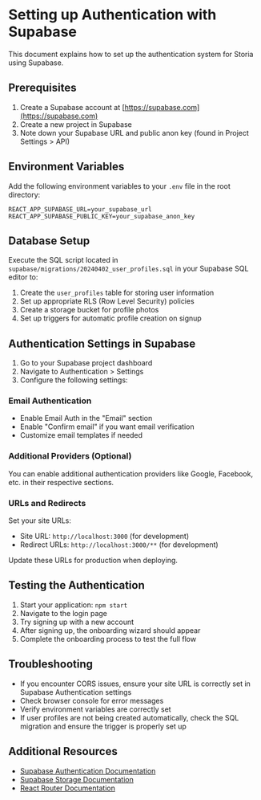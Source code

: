 # Setting up Authentication with Supabase

This document explains how to set up the authentication system for Storia using Supabase.

## Prerequisites

1. Create a Supabase account at [https://supabase.com](https://supabase.com)
2. Create a new project in Supabase
3. Note down your Supabase URL and public anon key (found in Project Settings > API)

## Environment Variables

Add the following environment variables to your `.env` file in the root directory:

```
REACT_APP_SUPABASE_URL=your_supabase_url
REACT_APP_SUPABASE_PUBLIC_KEY=your_supabase_anon_key
```

## Database Setup

Execute the SQL script located in `supabase/migrations/20240402_user_profiles.sql` in your Supabase SQL editor to:

1. Create the `user_profiles` table for storing user information
2. Set up appropriate RLS (Row Level Security) policies
3. Create a storage bucket for profile photos
4. Set up triggers for automatic profile creation on signup

## Authentication Settings in Supabase

1. Go to your Supabase project dashboard
2. Navigate to Authentication > Settings
3. Configure the following settings:

### Email Authentication

- Enable Email Auth in the "Email" section
- Enable "Confirm email" if you want email verification
- Customize email templates if needed

### Additional Providers (Optional)

You can enable additional authentication providers like Google, Facebook, etc. in their respective sections.

### URLs and Redirects

Set your site URLs:
- Site URL: `http://localhost:3000` (for development)
- Redirect URLs: `http://localhost:3000/**` (for development)

Update these URLs for production when deploying.

## Testing the Authentication

1. Start your application: `npm start`
2. Navigate to the login page
3. Try signing up with a new account
4. After signing up, the onboarding wizard should appear
5. Complete the onboarding process to test the full flow

## Troubleshooting

- If you encounter CORS issues, ensure your site URL is correctly set in Supabase Authentication settings
- Check browser console for error messages
- Verify environment variables are correctly set
- If user profiles are not being created automatically, check the SQL migration and ensure the trigger is properly set up

## Additional Resources

- [Supabase Authentication Documentation](https://supabase.com/docs/guides/auth)
- [Supabase Storage Documentation](https://supabase.com/docs/guides/storage)
- [React Router Documentation](https://reactrouter.com/docs/en/v6) 
